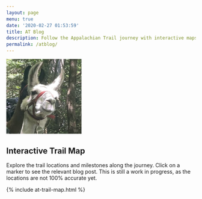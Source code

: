 ```yaml
---
layout: page
menu: true
date: '2020-02-27 01:53:59'
title: AT Blog
description: Follow the Appalachian Trail journey with interactive maps and trail updates.
permalink: /atblog/
---
```


<img class="img-thumbnail" src="/assets/img/uploads/IMG_6994_Original.jpg" alt="Appalachian Trail Hiker" width="200">


## Interactive Trail Map

Explore the trail locations and milestones along the journey. Click on a marker to see the relevant blog post. This is still a work in progress, as the locations are not 100% accurate yet.

{% include at-trail-map.html %}
